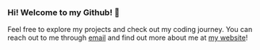 ### Hi! Welcome to my Github! 👋

Feel free to explore my projects and check out my coding journey. You can reach out to me through [email](mailto:camchu.dev@gmail.com) and find out more about me at [my website](https://camchu.me/)!
